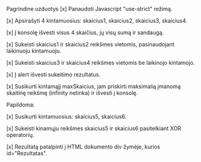 Pagrindine uzduotys
[x] Panaudoti Javascript "use-strict" režimą.

[x] Apsirašyti 4 kintamuosius: skaicius1, skaicius2, skaicius3, skaicius4.

[x] Į konsolę išvesti visus 4 skaičius, jų visų sumą ir sandaugą.

[x] Sukeisti skaicius1 ir skaicius2 reikšmes vietomis, pasinaudojant laikinuoju kintamuoju.

[x] Sukeisti skaicius3 ir skaicius4 reikšmes vietomis be laikinojo kintamojo.

[x] Į alert išvesti sukeitimo rezultatus.

[x] Susikurti kintamąjį maxSkaicius, jam priskirti maksimalią įmanomą skaitinę reikšmę (infinity netinka) ir išvesti į konsolę.

 

Papildoma:

[x] Susikurti kintamuosius: skaicius5, skaicius6.

[x] Sukeisti kinamųju reikšmes skaicius5 ir skaicius6 pasitelkiant XOR operatorių.

[x] Rezultatą patalpinti į HTML dokumento div žymėje, kurios id="Rezultatas".